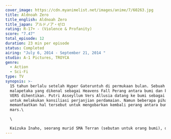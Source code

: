 ```yaml
---
cover_image: https://cdn.myanimelist.net/images/anime/7/60263.jpg
title: Aldnoah Zero
title_english: Aldnoah Zero
title_japan: アルドノア・ゼロ
rating: R-17+ - (Violence & Profanity)
score: "7.47"
total_episode: 12
duration: 23 min per episode
status: Completed
airing: "July 6, 2014 - September 21, 2014 "
studio: A-1 Pictures, TROYCA
genre:
  - Action
  - Sci-Fi
type: TV
synopsis: >-
  15 tahun berlalu setelah Hyper Gateruntuh di permukaan bulan. Sebuah
  malapetaka yang dikenal sebagai Heavens Fall Perang antara bumi dan kerajaan
  VERS dihentikan. Putri Asseyllum Vers Allusia datang ke bumi sebagai duta
  untuk melakukan konsiliasi perjanjian perdamaian. Namun beberapa pihak
  memanfaatkan hal tersebut untuk mengobarkan kembali perang antara bumi dan
  mars.\

  \

  Kaizuka Inaho, seorang murid SMA Terran (sebutan untuk orang bumi), dan Slaine Troyard seseorang yang telah menyerahkan seluruh kesetiaannya pada putri Asseylum bertempur dalam takdir yang telah digariskan. Dimulailah perang besar yang akan mengubah sejarah umat manusia untuk selamanya.
---
```

